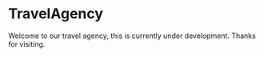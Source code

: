 # TravelAgency

Welcome to our travel agency, this is currently under development.
Thanks for visiting.
